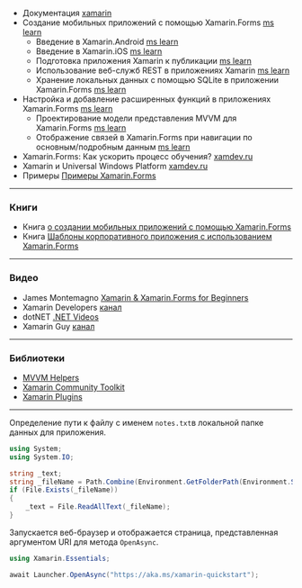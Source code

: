 - Документация [xamarin](https://docs.microsoft.com/ru-ru/xamarin/)
- Создание мобильных приложений с помощью Xamarin.Forms [ms learn](https://docs.microsoft.com/ru-ru/learn/paths/build-mobile-apps-with-xamarin-forms/)
  - Введение в Xamarin.Android [ms learn](https://docs.microsoft.com/ru-ru/learn/modules/introduction-to-xamarin-android/)
  - Введение в Xamarin.iOS [ms learn](https://docs.microsoft.com/ru-ru/learn/modules/introduction-to-xamarin-ios/)
  - Подготовка приложения Xamarin к публикации [ms learn](https://docs.microsoft.com/ru-ru/learn/modules/prepare-to-publish-your-xamarin-application/)
  - Использование веб-служб REST в приложениях Xamarin [ms learn](https://docs.microsoft.com/ru-ru/learn/modules/consume-rest-services/)
  - Хранение локальных данных с помощью SQLite в приложении Xamarin.Forms [ms learn](https://docs.microsoft.com/ru-ru/learn/modules/store-local-data-with-sqlite/)
- Настройка и добавление расширенных функций в приложениях Xamarin.Forms [ms learn](https://docs.microsoft.com/ru-ru/learn/paths/customize-your-xamarin-forms-apps/)
  - Проектирование модели представления MVVM для Xamarin.Forms [ms learn](https://docs.microsoft.com/ru-ru/learn/modules/design-a-mvvm-viewmodel-for-xamarin-forms/)
  - Отображение связей в Xamarin.Forms при навигации по основным/подробным данным [ms learn](https://docs.microsoft.com/ru-ru/learn/modules/display-relationships-in-xamarin-forms-with-master-detail-navigation/)
- Xamarin.Forms: Как ускорить процесс обучения? [xamdev.ru](https://xamdev.ru/xamarin-forms-learn-speed-up/)
- Xamarin и Universal Windows Platform [xamdev.ru](https://xamdev.ru/xamarin-uwp/)
- Примеры [Примеры Xamarin.Forms](https://docs.microsoft.com/ru-ru/xamarin/xamarin-forms/samples/)



------



### Книги

- Книга [о создании мобильных приложений с помощью Xamarin.Forms](https://docs.microsoft.com/ru-ru/xamarin/xamarin-forms/creating-mobile-apps-xamarin-forms/)
- Книга [Шаблоны корпоративного приложения с использованием Xamarin.Forms](https://docs.microsoft.com/ru-ru/xamarin/xamarin-forms/enterprise-application-patterns/mvvm)



------



### Видео

- James Montemagno [Xamarin & Xamarin.Forms for Beginners](https://www.youtube.com/playlist?list=PLwOF5UVsZWUiHY1CkRVjYJ6dm0iCvAlfw)
- Xamarin Developers [канал](https://www.youtube.com/channel/UCe-f02uZgEXdHmHpC3loAQg)
- dotNET [.NET Videos](https://dotnet.microsoft.com/en-us/learn/videos)
- Xamarin Guy [канал](https://www.youtube.com/channel/UCBKLE3rLU0CJebTBJ_N4ajQ)



------



### Библиотеки

- [MVVM Helpers](https://github.com/jamesmontemagno/mvvm-helpers?WT.mc_id=friends-0000-jamont)
- [Xamarin Community Toolkit](https://docs.microsoft.com/ru-ru/xamarin/community-toolkit/?WT.mc_id=friends-0000-jamont)
- [Xamarin Plugins](https://github.com/jamesmontemagno/xamarin.plugins?WT.mc_id=friends-0000-jamont)



------

 

Определение пути к файлу с именем `notes.txt`в локальной папке данных для приложения.

```c#
using System;
using System.IO;

string _text;
string _fileName = Path.Combine(Environment.GetFolderPath(Environment.SpecialFolder.LocalApplicationData), "notes.txt");
if (File.Exists(_fileName))
{
    _text = File.ReadAllText(_fileName);
}
```



Запускается веб-браузер и отображается страница, представленная аргументом URI для метода `OpenAsync`. 

```c#
using Xamarin.Essentials;

await Launcher.OpenAsync("https://aka.ms/xamarin-quickstart");
```

